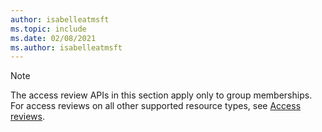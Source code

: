 ```yaml
---
author: isabelleatmsft
ms.topic: include
ms.date: 02/08/2021
ms.author: isabelleatmsft
---
```


<!-- markdownlint-disable MD041-->

>[!NOTE]
>The access review APIs in this section apply only to group memberships. For access reviews on all other supported resource types, see [Access reviews](./beta/resources/accessreviews-root.md).

